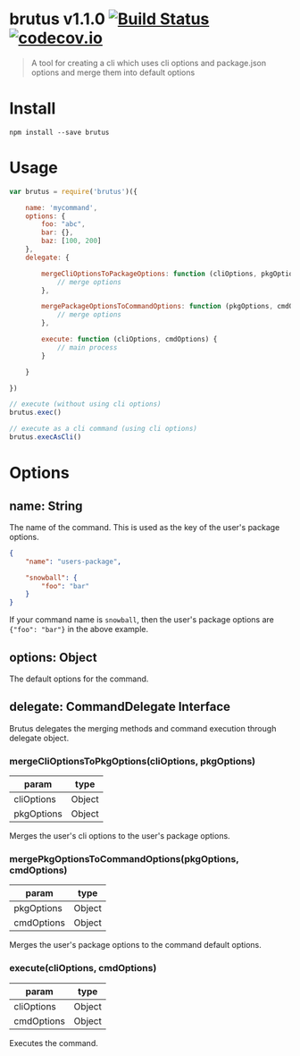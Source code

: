 # brutus v1.1.0 [![Build Status](https://travis-ci.org/kt3k/brutus.svg)](https://travis-ci.org/kt3k/brutus) [![codecov.io](https://codecov.io/github/kt3k/brutus/coverage.svg?branch=master)](https://codecov.io/github/kt3k/brutus?branch=master)

> A tool for creating a cli which uses cli options and package.json options and merge them into default options

# Install

```
npm install --save brutus
```

# Usage

```js
var brutus = require('brutus')({

    name: 'mycommand',
    options: {
        foo: "abc",
        bar: {},
        baz: [100, 200]
    },
    delegate: {

        mergeCliOptionsToPackageOptions: function (cliOptions, pkgOptions) {
            // merge options
        },

        mergePackageOptionsToCommandOptions: function (pkgOptions, cmdOptions) {
            // merge options
        },

        execute: function (cliOptions, cmdOptions) {
            // main process
        }

    }

})

// execute (without using cli options)
brutus.exec()

// execute as a cli command (using cli options)
brutus.execAsCli()
```

# Options

## name: String

The name of the command. This is used as the key of the user's package options.

```json
{
    "name": "users-package",

    "snowball": {
        "foo": "bar"
    }
}
```

If your command name is `snowball`, then the user's package options are `{"foo": "bar"}` in the above example.

## options: Object

The default options for the command.

## delegate: CommandDelegate Interface

Brutus delegates the merging methods and command execution through delegate object.

### mergeCliOptionsToPkgOptions(cliOptions, pkgOptions)

param      | type
-----------|-----
cliOptions | Object
pkgOptions | Object

Merges the user's cli options to the user's package options.

### mergePkgOptionsToCommandOptions(pkgOptions, cmdOptions)

param      | type
-----------|-----
pkgOptions | Object
cmdOptions | Object

Merges the user's package options to the command default options.

### execute(cliOptions, cmdOptions)

param      | type
-----------|-----
cliOptions | Object
cmdOptions | Object

Executes the command.
